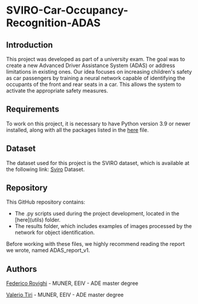 # SVIRO-Car-Occupancy-Recognition-ADAS

## Introduction
This project was developed as part of a university exam. The goal was to create a new Advanced Driver Assistance System (ADAS) or address limitations in existing ones. Our idea focuses on increasing children's safety as car passengers by training a neural network capable of identifying the occupants of the front and rear seats in a car. This allows the system to activate the appropriate safety measures.

## Requirements
To work on this project, it is necessary to have Python version 3.9 or newer installed, along with all the packages listed in the [here](requirements.txt) file.

## Dataset
The dataset used for this project is the SVIRO dataset, which is available at the following link: [Sviro](https://sviro.kl.dfki.de/) Dataset.

## Repository
This GitHub repository contains:
- The .py scripts used during the project development, located in the [here](utils\) folder.
- The results folder, which includes examples of images processed by the network for object identification.

Before working with these files, we highly recommend reading the report we wrote, named ADAS_report_v1.

## Authors
[Federico Rovighi](https://github.com/federovighi) - MUNER, EEIV - ADE master degree

[Valerio Tiri](https://github.com/TiriV00) - MUNER, EEIV - ADE master degree
